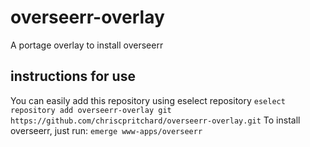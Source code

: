 # overseerr-overlay
A portage overlay to install overseerr
## instructions for use
You can easily add this repository using eselect repository
```eselect repository add overseerr-overlay git https://github.com/chriscpritchard/overseerr-overlay.git```
To install overseerr, just run:
```emerge www-apps/overseerr```